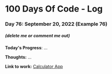 # 100 Days Of Code - Log

### Day 76: September 20, 2022 (Example 76)
##### (delete me or comment me out)

**Today's Progress**: ...

**Thoughts:** ...

**Link to work:** [Calculator App](https://github.com/username/reponame)
